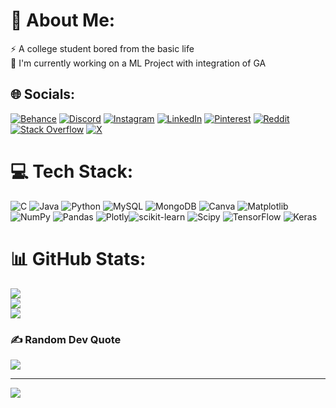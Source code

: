 # 💫 About Me:
⚡ A college student bored from the basic life <br>🔭 I'm currently working on a ML Project with integration of GA<br>


## 🌐 Socials:
[![Behance](https://img.shields.io/badge/Behance-1769ff?logo=behance&logoColor=white)](https://behance.net/ishaangarg3) [![Discord](https://img.shields.io/badge/Discord-%237289DA.svg?logo=discord&logoColor=white)](https://discord.gg/ishhh0612) [![Instagram](https://img.shields.io/badge/Instagram-%23E4405F.svg?logo=Instagram&logoColor=white)](https://instagram.com/ishaang443) [![LinkedIn](https://img.shields.io/badge/LinkedIn-%230077B5.svg?logo=linkedin&logoColor=white)](https://linkedin.com/in/gargishaan) [![Pinterest](https://img.shields.io/badge/Pinterest-%23E60023.svg?logo=Pinterest&logoColor=white)](https://pinterest.com/Ishaang19) [![Reddit](https://img.shields.io/badge/Reddit-%23FF4500.svg?logo=Reddit&logoColor=white)](https://reddit.com/user/u/Candid_Kale852) [![Stack Overflow](https://img.shields.io/badge/-Stackoverflow-FE7A16?logo=stack-overflow&logoColor=white)](https://stackoverflow.com/users/29745928) [![X](https://img.shields.io/badge/X-black.svg?logo=X&logoColor=white)](https://x.com/gargishaan6) 

# 💻 Tech Stack:
![C](https://img.shields.io/badge/c-%2300599C.svg?style=flat&logo=c&logoColor=white) ![Java](https://img.shields.io/badge/java-%23ED8B00.svg?style=flat&logo=openjdk&logoColor=white) ![Python](https://img.shields.io/badge/python-3670A0?style=flat&logo=python&logoColor=ffdd54) ![MySQL](https://img.shields.io/badge/mysql-4479A1.svg?style=flat&logo=mysql&logoColor=white) ![MongoDB](https://img.shields.io/badge/MongoDB-%234ea94b.svg?style=flat&logo=mongodb&logoColor=white) ![Canva](https://img.shields.io/badge/Canva-%2300C4CC.svg?style=flat&logo=Canva&logoColor=white) ![Matplotlib](https://img.shields.io/badge/Matplotlib-%23ffffff.svg?style=flat&logo=Matplotlib&logoColor=black) ![NumPy](https://img.shields.io/badge/numpy-%23013243.svg?style=flat&logo=numpy&logoColor=white) ![Pandas](https://img.shields.io/badge/pandas-%23150458.svg?style=flat&logo=pandas&logoColor=white) ![Plotly](https://img.shields.io/badge/Plotly-%233F4F75.svg?style=flat&logo=plotly&logoColor=white)![scikit-learn](https://img.shields.io/badge/scikit--learn-%23F7931E.svg?style=flat&logo=scikit-learn&logoColor=white) ![Scipy](https://img.shields.io/badge/SciPy-%230C55A5.svg?style=flat&logo=scipy&logoColor=%white) ![TensorFlow](https://img.shields.io/badge/TensorFlow-%23FF6F00.svg?style=flat&logo=TensorFlow&logoColor=white) ![Keras](https://img.shields.io/badge/Keras-%23D00000.svg?style=flat&logo=Keras&logoColor=white)
# 📊 GitHub Stats:
![](https://github-readme-stats.vercel.app/api?username=Ishaang19&theme=rose_pine&hide_border=false&include_all_commits=false&count_private=false)<br/>
![](https://github-readme-streak-stats.herokuapp.com/?user=Ishaang19&theme=rose_pine&hide_border=false)<br/>
![](https://github-readme-stats.vercel.app/api/top-langs/?username=Ishaang19&theme=rose_pine&hide_border=false&include_all_commits=false&count_private=false&layout=compact)

### ✍️ Random Dev Quote
![](https://quotes-github-readme.vercel.app/api?type=horizontal&theme=dark)

---
[![](https://visitcount.itsvg.in/api?id=Ishaang19&icon=0&color=0)](https://visitcount.itsvg.in)

<!-- Proudly created with GPRM ( https://gprm.itsvg.in ) -->
